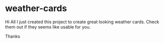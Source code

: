 # weather-cards

Hi All
I just created this project to create great looking weather cards.
Check them out if they seems like usable for you.


Thanks